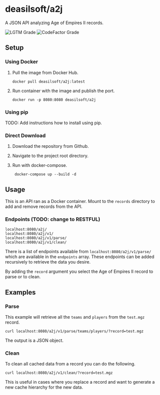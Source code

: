 # deasilsoft/a2j

A JSON API analyzing Age of Empires II records.

![LGTM Grade](https://img.shields.io/lgtm/grade/python/github/Deasilsoft/aoe2record-to-json?style=for-the-badge)
![CodeFactor Grade](https://img.shields.io/codefactor/grade/github/Deasilsoft/aoe2record-to-json?style=for-the-badge)

## Setup

### Using Docker

1. Pull the image from Docker Hub.

       docker pull deasilsoft/a2j:latest

2. Run container with the image and publish the port.

       docker run -p 8080:8080 deasilsoft/a2j

### Using pip

TODO: Add instructions how to install using pip.

### Direct Download

1. Download the repository from Github.

2. Navigate to the project root directory.

3. Run with docker-compose.

        docker-compose up --build -d

## Usage

This is an API ran as a Docker container. Mount to the `records` directory to add and remove records from the API.

### Endpoints (TODO: change to RESTFUL)

    localhost:8080/a2j/
    localhost:8080/a2j/v1/
    localhost:8080/a2j/v1/parse/
    localhost:8080/a2j/v1/clean/

There is a list of endpoints available from `localhost:8080/a2j/v1/parse/` which are available in the `endpoints`
array. These endpoints can be added recursively to retrieve the data you desire.

By adding the `record` argument you select the Age of Empires II record to parse or to clean.

## Examples

### Parse

This example will retrieve all the `teams` and `players` from the `test.mgz` record.

    curl localhost:8080/a2j/v1/parse/teams/players/?record=test.mgz

The output is a JSON object.

### Clean

To clean all cached data from a record you can do the following.

    curl localhost:8080/a2j/v1/clean/?record=test.mgz

This is useful in cases where you replace a record and want to generate a new cache hierarchy for the new data.
